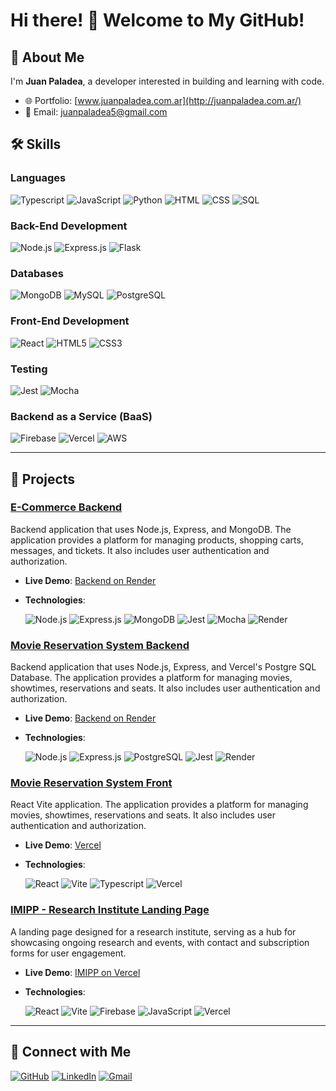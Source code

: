 # Hi there! 👋 Welcome to My GitHub!

## 🚀 About Me

I'm **Juan Paladea**, a developer interested in building and learning with code. 

- 🌐 Portfolio: [www.juanpaladea.com.ar](http://juanpaladea.com.ar/)
- 📧 Email: juanpaladea5@gmail.com

## 🛠️ Skills

### Languages
![Typescript](https://img.shields.io/badge/Typescript-0000ff?style=for-the-badge&logo=TypeScript&logoColor=white)
![JavaScript](https://img.shields.io/badge/JavaScript-F7DF1E?style=for-the-badge&logo=javascript&logoColor=black)
![Python](https://img.shields.io/badge/Python-3776AB?style=for-the-badge&logo=python&logoColor=white)
![HTML](https://img.shields.io/badge/HTML-E34F26?style=for-the-badge&logo=html5&logoColor=white)
![CSS](https://img.shields.io/badge/CSS-1572B6?style=for-the-badge&logo=css3&logoColor=white)
![SQL](https://img.shields.io/badge/SQL-4479A1?style=for-the-badge&logo=postgresql&logoColor=white)

### Back-End Development
![Node.js](https://img.shields.io/badge/Node.js-339933?style=for-the-badge&logo=nodedotjs&logoColor=white)
![Express.js](https://img.shields.io/badge/Express.js-000000?style=for-the-badge&logo=express&logoColor=white)
![Flask](https://img.shields.io/badge/Flask-000000?style=for-the-badge&logo=flask&logoColor=white)

### Databases
![MongoDB](https://img.shields.io/badge/MongoDB-47A248?style=for-the-badge&logo=mongodb&logoColor=white)
![MySQL](https://img.shields.io/badge/MySQL-4479A1?style=for-the-badge&logo=mysql&logoColor=white)
![PostgreSQL](https://img.shields.io/badge/PostgreSQL-336791?style=for-the-badge&logo=postgresql&logoColor=white)

### Front-End Development
![React](https://img.shields.io/badge/React-20232a?style=for-the-badge&logo=react&logoColor=61dafb)
![HTML5](https://img.shields.io/badge/HTML5-e34f26?style=for-the-badge&logo=html5&logoColor=white)
![CSS3](https://img.shields.io/badge/CSS3-1572B6?style=for-the-badge&logo=css3&logoColor=white)

### Testing
![Jest](https://img.shields.io/badge/Jest-C21325?style=for-the-badge&logo=jest&logoColor=white)
![Mocha](https://img.shields.io/badge/Mocha-8D6748?style=for-the-badge&logo=mocha&logoColor=white)

### Backend as a Service (BaaS)
![Firebase](https://img.shields.io/badge/Firebase-FFCA28?style=for-the-badge&logo=firebase&logoColor=black)
![Vercel](https://img.shields.io/badge/Vercel-000000?style=for-the-badge&logo=vercel&logoColor=white)
![AWS](https://img.shields.io/badge/AWS-232F3E?style=for-the-badge&logo=amazon-aws&logoColor=white)

---

## 📂 Projects

### [E-Commerce Backend](https://github.com/JuanPaladea/Backend-Practice)

Backend application that uses Node.js, Express, and MongoDB. The application provides a platform for managing products, shopping carts, messages, and tickets. It also includes user authentication and authorization.

- **Live Demo**: [Backend on Render](https://backend-practice-ml8a.onrender.com/api-docs/)
- **Technologies**:
  
  ![Node.js](https://img.shields.io/badge/Node.js-339933?style=for-the-badge&logo=nodedotjs&logoColor=white)
  ![Express.js](https://img.shields.io/badge/Express.js-000000?style=for-the-badge&logo=express&logoColor=white)
  ![MongoDB](https://img.shields.io/badge/MongoDB-47A248?style=for-the-badge&logo=mongodb&logoColor=white)
  ![Jest](https://img.shields.io/badge/Jest-C21325?style=for-the-badge&logo=jest&logoColor=white)
  ![Mocha](https://img.shields.io/badge/Mocha-8D6748?style=for-the-badge&logo=mocha&logoColor=white)
  ![Render](https://img.shields.io/badge/Render-46E3B7?style=for-the-badge&logo=render&logoColor=white)

### [Movie Reservation System Backend](https://github.com/JuanPaladea/MovieReservationBack)

Backend application that uses Node.js, Express, and Vercel's Postgre SQL Database. The application provides a platform for managing movies, showtimes, reservations and seats. It also includes user authentication and authorization.

- **Live Demo**: [Backend on Render](https://moviereservation.onrender.com/)
- **Technologies**:
  
  ![Node.js](https://img.shields.io/badge/Node.js-339933?style=for-the-badge&logo=nodedotjs&logoColor=white)
  ![Express.js](https://img.shields.io/badge/Express.js-000000?style=for-the-badge&logo=express&logoColor=white)
  ![PostgreSQL](https://img.shields.io/badge/PostgreSQL-336791?style=for-the-badge&logo=postgresql&logoColor=white)
  ![Jest](https://img.shields.io/badge/Jest-C21325?style=for-the-badge&logo=jest&logoColor=white)
  ![Render](https://img.shields.io/badge/Render-46E3B7?style=for-the-badge&logo=render&logoColor=white)

### [Movie Reservation System Front](https://github.com/JuanPaladea/MovieReservationFront)

React Vite application. The application provides a platform for managing movies, showtimes, reservations and seats. It also includes user authentication and authorization.

- **Live Demo**: [Vercel](https://movie-reservation-front.vercel.app/)
- **Technologies**:
  
  ![React](https://img.shields.io/badge/React-20232a?style=for-the-badge&logo=react&logoColor=61dafb)
  ![Vite](https://img.shields.io/badge/Vite-646CFF?style=for-the-badge&logo=vite&logoColor=white)
  ![Typescript](https://img.shields.io/badge/Typescript-0000ff?style=for-the-badge&logo=TypeScript&logoColor=white)
  ![Vercel](https://img.shields.io/badge/Vercel-000000?style=for-the-badge&logo=vercel&logoColor=white)


### [IMIPP - Research Institute Landing Page](https://github.com/JuanPaladea/imipp)

A landing page designed for a research institute, serving as a hub for showcasing ongoing research and events, with contact and subscription forms for user engagement.

- **Live Demo**: [IMIPP on Vercel](https://imipp.vercel.app/)
- **Technologies**:
  
  ![React](https://img.shields.io/badge/React-20232a?style=for-the-badge&logo=react&logoColor=61dafb)
  ![Vite](https://img.shields.io/badge/Vite-646CFF?style=for-the-badge&logo=vite&logoColor=white)
  ![Firebase](https://img.shields.io/badge/Firebase-FFCA28?style=for-the-badge&logo=firebase&logoColor=black)
  ![JavaScript](https://img.shields.io/badge/JavaScript-F7DF1E?style=for-the-badge&logo=javascript&logoColor=black)
  ![Vercel](https://img.shields.io/badge/Vercel-000000?style=for-the-badge&logo=vercel&logoColor=white)
  
---

## 🔗 Connect with Me

[![GitHub](https://img.shields.io/badge/GitHub-181717?style=for-the-badge&logo=github&logoColor=white)](https://github.com/JuanPaladea)
[![LinkedIn](https://img.shields.io/badge/LinkedIn-0A66C2?style=for-the-badge&logo=linkedin&logoColor=white)](https://www.linkedin.com/in/juan-francisco-paladea-5703b0191/)
[![Gmail](https://img.shields.io/badge/Gmail-D14836?style=for-the-badge&logo=gmail&logoColor=white)](mailto:juanpaladea5@gmail.com)
